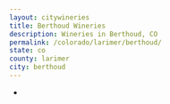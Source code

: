 ```yaml
---
layout: citywineries
title: Berthoud Wineries
description: Wineries in Berthoud, CO
permalink: /colorado/larimer/berthoud/
state: co
county: larimer
city: berthoud
---
```

-

